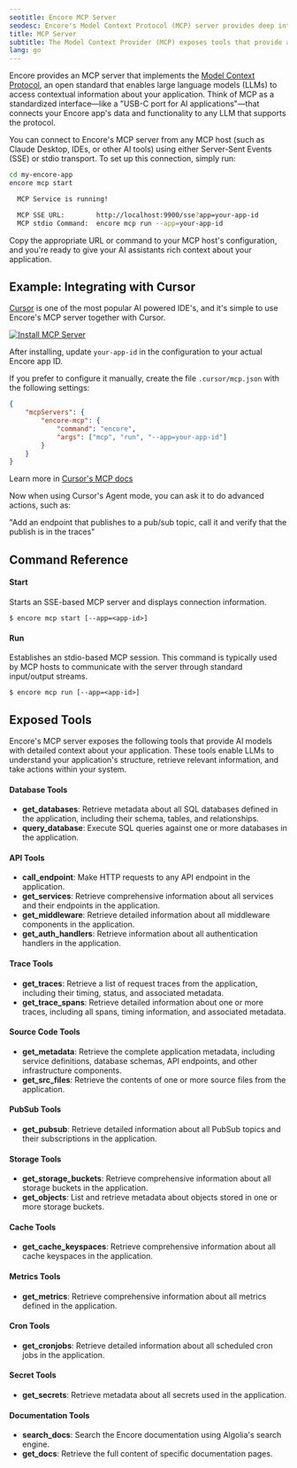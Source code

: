 ```yaml
---
seotitle: Encore MCP Server
seodesc: Encore's Model Context Protocol (MCP) server provides deep introspection of your application to AI development tools.
title: MCP Server
subtitle: The Model Context Provider (MCP) exposes tools that provide application context to LLMs.
lang: go
---
```


Encore provides an MCP server that implements the [Model Context Protocol](https://modelcontextprotocol.io/introduction), an open standard that enables large language models (LLMs) to access contextual information about your application. Think of MCP as a standardized interface—like a "USB-C port for AI applications"—that connects your Encore app's data and functionality to any LLM that supports the protocol.

You can connect to Encore's MCP server from any MCP host (such as Claude Desktop, IDEs, or other AI tools) using either Server-Sent Events (SSE) or stdio transport. To set up this connection, simply run:

```bash
cd my-encore-app
encore mcp start

  MCP Service is running!

  MCP SSE URL:        http://localhost:9900/sse?app=your-app-id
  MCP stdio Command:  encore mcp run --app=your-app-id
```

Copy the appropriate URL or command to your MCP host's configuration, and you're ready to give your AI assistants rich context about your application.

## Example: Integrating with Cursor

[Cursor](https://cursor.com) is one of the most popular AI powered IDE's, and it's simple to use Encore's MCP server together with Cursor. 

[![Install MCP Server](https://cursor.com/deeplink/mcp-install-dark.svg)](https://cursor.com/en/install-mcp?name=encore-mcp&config=eyJjb21tYW5kIjoiZW5jb3JlIG1jcCBydW4gLS1hcHA9eW91ci1hcHAtaWQifQ%3D%3D)

After installing, update `your-app-id` in the configuration to your actual Encore app ID.

If you prefer to configure it manually, create the file `.cursor/mcp.json` with the following settings:

```json
{
    "mcpServers": {
        "encore-mcp": {
            "command": "encore",
            "args": ["mcp", "run", "--app=your-app-id"]
        }
    }
}
```

Learn more in [Cursor's MCP docs](https://docs.cursor.com/context/model-context-protocol)

Now when using Cursor's Agent mode, you can ask it to do advanced actions, such as:

"Add an endpoint that publishes to a pub/sub topic, call it and verify that the publish is in the traces"

## Command Reference

#### Start

Starts an SSE-based MCP server and displays connection information.

```shell
$ encore mcp start [--app=<app-id>]
```

#### Run

Establishes an stdio-based MCP session. This command is typically used by MCP hosts to communicate with the server through standard input/output streams.

```shell
$ encore mcp run [--app=<app-id>]
```

## Exposed Tools

Encore's MCP server exposes the following tools that provide AI models with detailed context about your application. These tools enable LLMs to understand your application's structure, retrieve relevant information, and take actions within your system.

#### Database Tools

- **get_databases**: Retrieve metadata about all SQL databases defined in the application, including their schema, tables, and relationships.
- **query_database**: Execute SQL queries against one or more databases in the application.

#### API Tools

- **call_endpoint**: Make HTTP requests to any API endpoint in the application.
- **get_services**: Retrieve comprehensive information about all services and their endpoints in the application.
- **get_middleware**: Retrieve detailed information about all middleware components in the application.
- **get_auth_handlers**: Retrieve information about all authentication handlers in the application.

#### Trace Tools

- **get_traces**: Retrieve a list of request traces from the application, including their timing, status, and associated metadata.
- **get_trace_spans**: Retrieve detailed information about one or more traces, including all spans, timing information, and associated metadata.

#### Source Code Tools

- **get_metadata**: Retrieve the complete application metadata, including service definitions, database schemas, API endpoints, and other infrastructure components.
- **get_src_files**: Retrieve the contents of one or more source files from the application.

#### PubSub Tools

- **get_pubsub**: Retrieve detailed information about all PubSub topics and their subscriptions in the application.

#### Storage Tools

- **get_storage_buckets**: Retrieve comprehensive information about all storage buckets in the application.
- **get_objects**: List and retrieve metadata about objects stored in one or more storage buckets.

#### Cache Tools

- **get_cache_keyspaces**: Retrieve comprehensive information about all cache keyspaces in the application.

#### Metrics Tools

- **get_metrics**: Retrieve comprehensive information about all metrics defined in the application.

#### Cron Tools

- **get_cronjobs**: Retrieve detailed information about all scheduled cron jobs in the application.

#### Secret Tools

- **get_secrets**: Retrieve metadata about all secrets used in the application.

#### Documentation Tools

- **search_docs**: Search the Encore documentation using Algolia's search engine.
- **get_docs**: Retrieve the full content of specific documentation pages.

